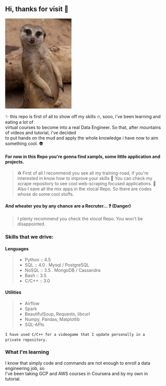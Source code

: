 ## Hi, thanks for visit :blue_heart:

![guys](img/meerkat.jpg)

:sparkles: this repo is first of all to show off my skills :fire:, sooo, i've been learning and eating a lot of  
virtual courses to  become into a real Data Engineer. So that, after mountains of videos and tutorial, i've decided  
to put hands on the mud and apply the whole knowledge i have now to aim something cool. :alien:

#### For now in this Repo you're gonna find xampls, some little application and projects.

> :recycle: First of all I recommend you see all my training-road, if you're interested in know how to improve your skills
> :ghost: You can check my xcrape repository to see cool web-scraping focused applications.
> :candy: Also I save all the mix apps in the xlocal Repo. So there are codes whose do some cool stuffs.

#### And wheater you by any chance are a Recruter... :question: (Danger)

> I plenty recommend you check the *xlocal* Repo. You won't be disappointed.  

### Skills that we drive:

#### Lenguages

> * Python	:: 4.5
> * SQL		:: 4.0 . Mysql / PostgreSQL
> * NoSQL	:: 3.5 . MongoDB / Cassandra
> * Bash	:: 3.5
> * C/C++	:: 3.0

#### Utilities

> * Airflow
> * Spark
> * BeautifulSoup, Requests, libcurl
> * Numpy, Pandas, Matplotlib
> * SQL-APIs 

`I have used C/C++ for a videogame that I update personally in a private repository.`

### What I'm learning

I know that simply code and commands are not enough to enroll a data engineering job, so  
I've been taking GCP and AWS courses in Coursera and by my own in tutorial.




